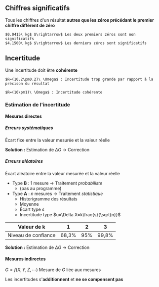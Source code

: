 
## Chiffres significatifs

Tous les chiffres d'un résultat **autres que les zéros précédant le premier chiffre différent de zéro**

```ad-example
$0.0415\ kg$ $\rightarrow$ Les deux premiers zéros sont non significatifs
$4.1500\ kg$ $\rightarrow$ Les derniers zéros sont significatifs
```

## Incertitude

Une incertitude doit être **cohérente**

```ad-example
$R=(10.2\pm0.2)\ \Omega$ : Incertitude trop grande par rapport à la précison du résultat

$R=(10\pm1)\ \Omega$ : Incertitude cohérente
```

### Estimation de l'incertitude

#### Mesures directes
##### Erreurs systématiques
Écart fixe entre la valeur mesurée et la valeur réelle

**Solution :** Estimation de $\Delta G \ \rightarrow$ Correction
##### Erreurs aléatoires
Écart aléatoire entre la valeur mesurée et la valeur réelle

* Type **B** : $1$ mesure $\rightarrow$ Traitement *probabiliste*
	*  (pas au programme)
* Type **A** : $n$ mesures $\rightarrow$ Traitement *statistique*
	* Historigramme des résultats
	* Moyenne
	* Écart type $s$
	* Incertitude type $u=\Delta X=k\frac{s}{\sqrt{n}}$

|Valeur de **k**|1|2|3|
|--|--|--|--|
|Niveau de confiance|68,3%|95% | 99,8%|

**Solution :** Estimation de $\Delta G \ \rightarrow$ Correction

#### Mesures indirectes

$G=f(X,Y,Z,\cdots)$
Mesure de $G$ liée aux mesures

Les incertitudes s'**additionnent** et **ne se compensent pas**

